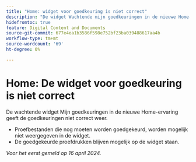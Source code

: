 ```yaml
---
title: "Home: widget voor goedkeuring is niet correct"
description: "De widget Wachtende mijn goedkeuringen in de nieuwe Home-ervaring geeft de goedkeuringen niet correct weer."
hidefromtoc: true
feature: Digital Content and Documents
source-git-commit: 677e4ea1b3586f598e752bf23ba039488617aa4b
workflow-type: tm+mt
source-wordcount: '69'
ht-degree: 0%

---
```



# Home: De widget voor goedkeuring is niet correct

<!-- WF, WFP-->

De wachtende widget Mijn goedkeuringen in de nieuwe Home-ervaring geeft de goedkeuringen niet correct weer.

* Proefbestanden die nog moeten worden goedgekeurd, worden mogelijk niet weergegeven in de widget.
* De goedgekeurde proefdrukken blijven mogelijk op de widget staan.

_Voor het eerst gemeld op 16 april 2024._

